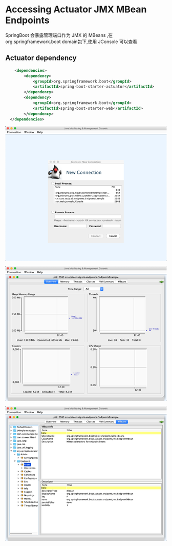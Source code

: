 # Accessing Actuator JMX MBean Endpoints

SpringBoot 会暴露管理端口作为 JMX 的 MBeans ,在org.springframework.boot domain包下,使用 JConsole 可以查看

## Actuator dependency

```xml
    <dependencies>
        <dependency>
            <groupId>org.springframework.boot</groupId>
            <artifactId>spring-boot-starter-actuator</artifactId>
        </dependency>
        <dependency>
            <groupId>org.springframework.boot</groupId>
            <artifactId>spring-boot-starter-web</artifactId>
        </dependency>
  </dependencies>
```

![image-20191212124005338](assets/image-20191212124005338.png)

![image-20191212124018900](assets/image-20191212124018900.png)

![image-20191212124045352](assets/image-20191212124045352.png)